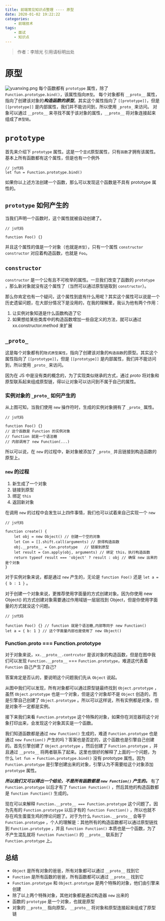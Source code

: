 ```yaml
---
title: 前端常见知识点整理 ---- 原型
date: 2020-01-02 19:22:22
categories: 
	- 前端技术
tags: 
	- 面试
	- 知识点
---
```

> 作者：李旭光
> 引用请标明出处


# 原型
![yuanxing.png](https://i.loli.net/2020/01/02/7ov8I4YDiBkjJyr.png)
每个函数都有 `prototype` 属性，除了 `Function.prototype.bind()`，该属性指向`原型`。
每个对象都有 `__proto__` 属性，指向了创建该对象的***构造函数的原型***。其实这个属性指向了 `[[prototype]]`，但是 `[[prototype]]` 是内部属性，我们并不能访问到，所以使用 `_proto_` 来访问。
对象可以通过 `__proto__` 来寻找不属于该对象的属性，`__proto__` 将对象连接起来组成了`原型链`。

<!-- more -->

# `prototype`
首先来介绍下 `prototype` 属性。这是一个`显式`原型属性，只有`函数`才拥有该属性。基本上所有函数都有这个属性，但是也有一个例外
```
// js代码
let fun = Function.prototype.bind()
```
如果你以上述方法创建一个函数，那么可以发现这个函数是不具有 prototype 属性的。

## `prototype` 如何产生的
当我们声明一个函数时，这个属性就被自动创建了。
```
// js代码

function Foo() {}
```
并且这个属性的值是一个对象（也就是`原型`），只有一个属性 `constructor`
`constructor` 对应着构造函数，也就是 `Foo`。

## `constructor`
`constructor` 是一个公有且不可枚举的属性。一旦我们改变了函数的 `prototype` ，那么新对象就没有这个属性了（当然可以通过原型链取到 `constructor`）。

那么你肯定也有一个疑问，这个属性到底有什么用呢？其实这个属性可以说是一个历史遗留问题，在大部分情况下是没用的，在我的理解里，我认为他有两个作用：

1. 让实例对象知道是什么函数构造了它
2. 如果想给某些类库中的构造函数增加一些自定义的方法，就可以通过 xx.constructor.method 来扩展

## `_proto_`
这是每个对象都有的`隐式原型属性`，指向了创建该对象的`构造函数`的原型。其实这个属性指向了 `[[prototype]]`，但是 `[[prototype]]` 是内部属性，我们并不能访问到，所以使用 `_proto_` 来访问。

因为在 JS 中是没有类的概念的，为了实现类似继承的方式，通过 _proto_ 将对象和原型联系起来组成原型链，得以让对象可以访问到不属于自己的属性。

### 实例对象的 `_proto_` 如何产生的
从上图可知，当我们使用 `new` 操作符时，生成的实例对象拥有了 `_proto_` 属性。
```
// js代码

function Foo() {}
// 这个函数是 Function 的实例对象
// function 就是一个语法糖
// 内部调用了 new Function(...)
```
所以可以说，在 `new` 的过程中，新对象被添加了 `_proto_` 并且链接到构造函数的原型上。

### `new` 的过程
1. 新生成了一个对象
2. 链接到原型
3. 绑定 `this`
4. 返回新对象

在调用 `new` 的过程中会发生以上四件事情，我们也可以试着来自己实现一个 `new`
```
// js代码

function create() {
	let obj = new Object() // 创建一个空的对象
	let Con = [].shift.call(arguments) // 获得构造函数
	obj.__proto__ = Con.prototype	// 链接到原型
	let result = Con.apply(obj, arguments) // 绑定 this，执行构造函数
	return typeof result === 'object' ? result : obj // 确保 new 出来的是个对象
}
```
对于实例对象来说，都是通过 `new` 产生的，无论是 `function Foo()` 还是 `let a = { b : 1 }` 。

对于创建一个对象来说，更推荐使用字面量的方式创建对象。因为你使用 new Object() 的方式创建对象需要通过作用域链一层层找到 Object，但是你使用字面量的方式就没这个问题。

```
// js代码

function Foo() {} // function 就是个语法糖,内部等同于 new Function()
let a = { b: 1 } // 这个字面量内部也是使用了 new Object()
```

### Function.proto === Function.prototype
对于对象来说，`xx.__proto__.contrcutor` 是该对象的构造函数，但是在图中我们可以发现 `Function.__proto__` === `Function.prototype`，难道这代表着 `Function` 自己产生了自己?

答案肯定是否认的，要说明这个问题我们先从 `Object` 说起。

从图中我们可以发现，所有对象都可以通过原型链最终找到 `Object.prototype` ，虽然 `Object.prototype` 也是一个对象，但是这个对象却不是 `Object` 创造的，而是引擎自己创建了 `Object.prototype` 。所以可以这样说，所有实例都是对象，但是对象不一定都是实例。

接下来我们来看 `Function.prototype` 这个特殊的对象，如果你在浏览器将这个对象打印出来，会发现这个对象其实是一个函数。

我们知道函数都是通过 `new Function()` 生成的，难道 `Function.prototype` 也是通过 `new Function()` 产生的吗？答案也是否定的，这个函数也是引擎自己创建的。首先引擎创建了 `Object.prototype` ，然后创建了 `Function.prototype` ，并且通过 `__proto__` 将两者联系了起来。这里也很好的解释了上面的一个问题，为什么 `let fun = Function.prototype.bind()` 没有 prototype 属性。因为 `Function.prototype` 是引擎创建出来的对象，引擎认为不需要给这个对象添加 `prototype` 属性。

***所以我们又可以得出一个结论，不是所有函数都是 `new Function()` 产生的。***
有了 `Function.prototype` 以后才有了 `function Function()` ，然后其他的构造函数都是 `function Function()` 生成的。

现在可以来解释 `Function.__proto__ === Function.prototype` 这个问题了。因为先有的 `Function.prototype` 以后才有的 `function Function()` ，所以也就不存在鸡生蛋蛋生鸡的悖论问题了。对于为什么 `Function.__proto__` 会等于 `Function.prototype` ，个人的理解是：其他所有的构造函数都可以通过原型链找到 `Function.prototype` ，并且 `function Function()` 本质也是一个函数，为了不产生混乱就将 `function Function()` 的 `__proto__` 联系到了 `Function.prototype` 上。

## 总结
- `Object` 是所有对象的爸爸，所有对象都可以通过 `__proto__` 找到它
- `Function` 是所有函数的爸爸，所有函数都可以通过 `__proto__` 找到它
- `Function.prototype` 和 `Object.prototype` 是两个特殊的对象，他们由引擎来创建
- 除了以上两个特殊对象，其他对象都是通过构造器 `new` 出来的
- 函数的 `prototype` 是一个对象，也就是原型
- 对象的 `__proto__` 指向原型， `__proto__` 将对象和原型连接起来组成了原型链
